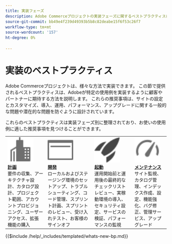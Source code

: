 ```yaml
---
title: 実装フェーズ
description: Adobe Commerceプロジェクトの実装フェーズに関するベストプラクティスについて説明します。
source-git-commit: bb49e4f239d49393b5b8c82deabe15f6f53c26f7
workflow-type: tm+mt
source-wordcount: '157'
ht-degree: 0%

---
```



# 実装のベストプラクティス

Adobe Commerceプロジェクトは、様々な方法で実装できます。 この節で提供されるベストプラクティスは、Adobeが特定の使用例を実装するように顧客やパートナーに期待する方法を説明します。 これらの推奨事項は、サイトの設定とカスタマイズ、導入、運用、パフォーマンス、アップグレードに関する一般的な問題や潜在的な問題を防ぐように設計されています。

これらのベストプラクティスは実装フェーズ別に整理されており、お使いの使用例に適した推奨事項を見つけることができます。

<table style="table-layout:fixed">
<tr>
  <td>
    <a href="planning/overview.md">
    <img alt="計画" src="../../assets/icons/enterprise.svg" width="80" height="80"/>
    </a>
    <div>
    <a href="planning/overview.md"><strong>計画</strong></a>
    </div>
    要件の収集、アーキテクチャ設計、カタログ設計、プロジェクト範囲、アカウントプロビジョニング、ユーザーアクセス、拡張機能の購入
    <br>
  </td>
  <td>
    <a href="development/overview.md">
      <img alt="開発" src="../../assets/icons/page-rule.svg" width="80" height="80">
    </a>
    <div>
    <a href="development/overview.md"><strong>開発</strong></a>
    </div>
    ローカルおよびステージング環境のセットアップ、トラブルシューティング、コード管理、スプリント計画、スプリントのレビュー、受け入れテスト、お客様のサインオフ
    <br>
  </td>
  <td>
    <a href="launch/overview.md">
      <img alt="起動" src="../../assets/icons/launch.svg" width="80" height="80">
    </a>
    <div>
    <a href="launch/overview.md"><strong>起動</strong></a>
    </div>
    運用開始前と運用後の最終的なチェックリストレビュー、実稼動環境の導入、セキュリティ設定、サービスの検証、パフォーマンスの監視  
    <br>
  </td>
  <td>
    <a href="maintenance/overview.md">
      <img alt="メンテナンス" src="../../assets/icons/gauge.svg" width="80" height="80">
    </a>
    <div>
    <a href="maintenance/overview.md"><strong>メンテナンス</strong></a>
    </div>
    サイト監視、カタログ管理、インデックス作成、設定、機能強化、バグ修正、管理サービス、アップグレード   
    <br>
  </td>
</tr>
</table>

{{$include /help/_includes/templated/whats-new-bp.md}}
